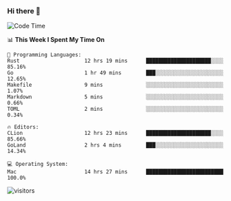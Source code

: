 ### Hi there 👋

<!--
**CrazyCollin/crazycollin** is a ✨ _special_ ✨ repository because its `README.md` (this file) appears on your GitHub profile.

Here are some ideas to get you started:

- 🔭 I’m currently working on ...
- 🌱 I’m currently learning ...
- 👯 I’m looking to collaborate on ...
- 🤔 I’m looking for help with ...
- 💬 Ask me about ...
- 📫 How to reach me: ...
- 😄 Pronouns: ...
- ⚡ Fun fact: ...
-->

<!--START_SECTION:waka-->
![Code Time](http://img.shields.io/badge/Code%20Time-48%20hrs%2022%20mins-blue)

📊 **This Week I Spent My Time On** 

```text
💬 Programming Languages: 
Rust                     12 hrs 19 mins      █████████████████████░░░░   85.16% 
Go                       1 hr 49 mins        ███░░░░░░░░░░░░░░░░░░░░░░   12.65% 
Makefile                 9 mins              ░░░░░░░░░░░░░░░░░░░░░░░░░   1.07% 
Markdown                 5 mins              ░░░░░░░░░░░░░░░░░░░░░░░░░   0.66% 
TOML                     2 mins              ░░░░░░░░░░░░░░░░░░░░░░░░░   0.34%

🔥 Editors: 
CLion                    12 hrs 23 mins      █████████████████████░░░░   85.66% 
GoLand                   2 hrs 4 mins        ███░░░░░░░░░░░░░░░░░░░░░░   14.34%

💻 Operating System: 
Mac                      14 hrs 27 mins      █████████████████████████   100.0%

```


<!--END_SECTION:waka-->


![visitors](https://visitor-badge.glitch.me/badge?page_id=crazycollin.crazycollin&left_color=green&right_color=red)
